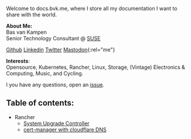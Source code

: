 Welcome to docs.bvk.me, where I store all my documentation I want to share with the world.

**About Me:**  
Bas van Kampen  
Senior Technology Consultant @ [SUSE](https://www.suse.com)  

[Github](https://github.com/bvankampen) [Linkedin](https://www.linkedin.com/in/bas-van-kampen-082aa86) [Twitter](https://twitter.com/basvk) [Mastodon](https://infosec.exchange/@basvk){:rel="me"}

**Interests**:  
Opensource, Kubernetes, Rancher, Linux, Storage, (Vintage) Electronics & Computing, Music, and Cycling.

I you have any questions, open an [issue](https://github.com/bvankampen/docs/issues).

## Table of contents:

- Rancher
  - [System Upgrade Controller](/rancher/system-upgrade-controller.md)
  - [cert-manager with cloudflare DNS](rancher/cert-manager-cloudflare.md)
